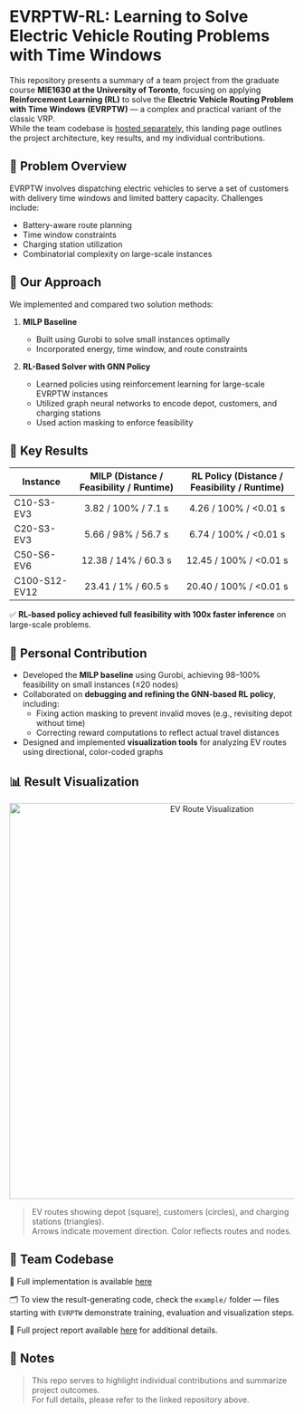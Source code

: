 # EVRPTW-RL: Learning to Solve Electric Vehicle Routing Problems with Time Windows

This repository presents a summary of a team project from the graduate course **MIE1630 at the University of Toronto**, focusing on applying **Reinforcement Learning (RL)** to solve the **Electric Vehicle Routing Problem with Time Windows (EVRPTW)** — a complex and practical variant of the classic VRP.  
While the team codebase is [hosted separately](https://github.com/s33zhong/RL4EVRPTW), this landing page outlines the project architecture, key results, and my individual contributions.


## 📌 Problem Overview

EVRPTW involves dispatching electric vehicles to serve a set of customers with delivery time windows and limited battery capacity. Challenges include:

- Battery-aware route planning
- Time window constraints
- Charging station utilization
- Combinatorial complexity on large-scale instances


## 🚀 Our Approach

We implemented and compared two solution methods:

1. **MILP Baseline**  
   - Built using Gurobi to solve small instances optimally  
   - Incorporated energy, time window, and route constraints

2. **RL-Based Solver with GNN Policy**  
   - Learned policies using reinforcement learning for large-scale EVRPTW instances  
   - Utilized graph neural networks to encode depot, customers, and charging stations  
   - Used action masking to enforce feasibility


## 🧠 Key Results

| Instance             | MILP (Distance / Feasibility / Runtime) | RL Policy (Distance / Feasibility / Runtime) |
|----------------------|:---------------------------------------:|:--------------------------------------------:|
| C10-S3-EV3           |  3.82 / 100% /  7.1 s                   |  4.26 / 100% / <0.01 s                       |
| C20-S3-EV3           |  5.66 /  98% / 56.7 s                   |  6.74 / 100% / <0.01 s                       |
| C50-S6-EV6           | 12.38 /  14% / 60.3 s                   | 12.45 / 100% / <0.01 s                       |
| C100-S12-EV12        | 23.41 /   1% / 60.5 s                   | 20.40 / 100% / <0.01 s                       |

✅ **RL-based policy achieved full feasibility with 100x faster inference** on large-scale problems.

## 🔧 Personal Contribution

- Developed the **MILP baseline** using Gurobi, achieving 98–100% feasibility on small instances (≤20 nodes)  
- Collaborated on **debugging and refining the GNN-based RL policy**, including:
  - Fixing action masking to prevent invalid moves (e.g., revisiting depot without time)
  - Correcting reward computations to reflect actual travel distances  
- Designed and implemented **visualization tools** for analyzing EV routes using directional, color-coded graphs


## 📊 Result Visualization

<p align="center">
  <img src="https://github.com/user-attachments/assets/9e4f2ddd-d936-4f86-80c2-1a32bc4002a5" alt="EV Route Visualization" width="700"/>
</p>

> EV routes showing depot (square), customers (circles), and charging stations (triangles).  
> Arrows indicate movement direction. Color reflects routes and nodes.


## 📁 Team Codebase

🔗 Full implementation is available [here](https://github.com/s33zhong/RL4EVRPTW)

🗂️ To view the result-generating code, check the `example/` folder — files starting with `EVRPTW` demonstrate training, evaluation and visualization steps.

📑 Full project report available [here](https://github.com/user-attachments/files/20830028/EV_Report.pdf) for additional details.

## 📍 Notes

> This repo serves to highlight individual contributions and summarize project outcomes.  
> For full details, please refer to the linked repository above.
